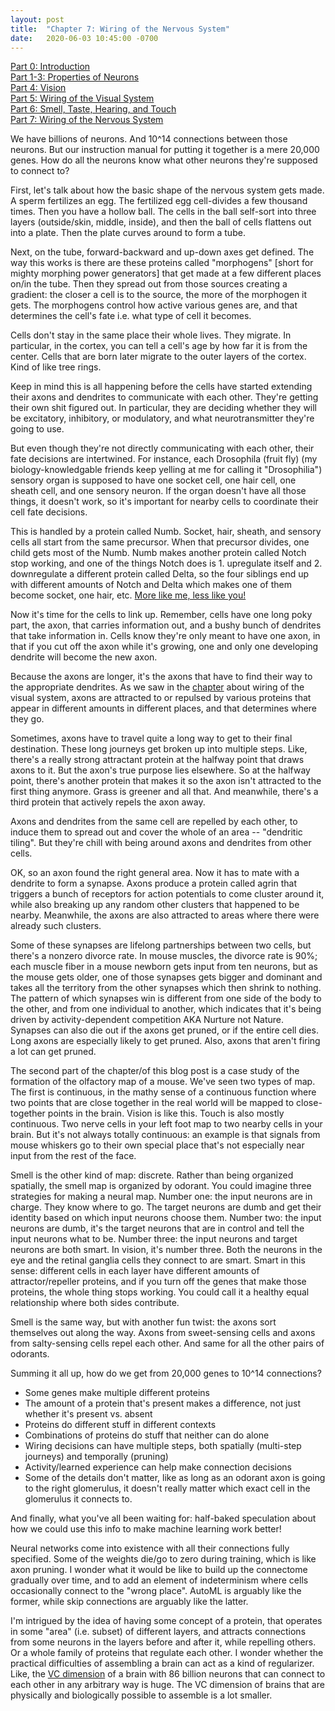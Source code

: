 ```yaml
---
layout: post
title:  "Chapter 7: Wiring of the Nervous System"
date:   2020-06-03 10:45:00 -0700
---
```


[Part 0: Introduction](https://zswitten.github.io/2019/08/04/neuroscience-neural-networks-0.html)\
[Part 1-3: Properties of Neurons](https://zswitten.github.io/2019/08/04/neuroscience-neural-networks-1-3.html)\
[Part 4: Vision](https://zswitten.github.io/2019/09/08/neuroscience-neural-networks-4.html)\
[Part 5: Wiring of the Visual System](https://zswitten.github.io/2019/10/07/neuroscience-neural-networks-5.html)\
[Part 6: Smell, Taste, Hearing, and Touch](https://zswitten.github.io/2019/11/13/neuroscience-neural-networks-6.html)\
[Part 7: Wiring of the Nervous System](https://zswitten.github.io/2020/06/03/neuroscience-neural-networks-7.html)

We have billions of neurons. And 10^14 connections between those neurons. But our instruction manual for putting it together is a mere 20,000 genes. How do all the neurons know what other neurons they're supposed to connect to?

First, let's talk about how the basic shape of the nervous system gets made. A sperm fertilizes an egg. The fertilized egg cell-divides a few thousand times. Then you have a hollow ball. The cells in the ball self-sort into three layers (outside/skin, middle, inside), and then the ball of cells flattens out into a plate. Then the plate curves around to form a tube.

Next, on the tube, forward-backward and up-down axes get defined. The way this works is there are these proteins called "morphogens" [short for mighty morphing power generators] that get made at a few different places on/in the tube. Then they spread out from those sources creating a gradient: the closer a cell is to the source, the more of the morphogen it gets. The morphogens control how active various genes are, and that determines the cell's fate i.e. what type of cell it becomes.

Cells don't stay in the same place their whole lives. They migrate. In particular, in the cortex, you can tell a cell's age by how far it is from the center. Cells that are born later migrate to the outer layers of the cortex. Kind of like tree rings.

Keep in mind this is all happening before the cells have started extending their axons and dendrites to communicate with each other. They're getting their own shit figured out. In particular, they are deciding whether they will be excitatory, inhibitory, or modulatory, and what neurotransmitter they're going to use.

But even though they're not directly communicating with each other, their fate decisions are intertwined. For instance, each Drosophila (fruit fly) (my biology-knowledgable friends keep yelling at me for calling it "Drosophilia") sensory organ is supposed to have one socket cell, one hair cell, one sheath cell, and one sensory neuron. If the organ doesn't have all those things, it doesn't work, so it's important for nearby cells to coordinate their cell fate decisions.

This is handled by a protein called Numb. Socket, hair, sheath, and sensory cells all start from the same precursor. When that precursor divides, one child gets most of the Numb. Numb makes another protein called Notch stop working, and one of the things Notch does is 1. upregulate itself and 2. downregulate a different protein called Delta, so the four siblings end up with different amounts of Notch and Delta which makes one of them become socket, one hair, etc. [More like me, less like you!](https://www.youtube.com/watch?v=kXYiU_JCYtU)

Now it's time for the cells to link up. Remember, cells have one long poky part, the axon, that carries information out, and a bushy bunch of dendrites that take information in. Cells know they're only meant to have one axon, in that if you cut off the axon while it's growing, one and only one developing dendrite will become the new axon.

Because the axons are longer, it's the axons that have to find their way to the appropriate dendrites. As we saw in the [chapter](https://zswitten.github.io/2019/10/07/neuroscience-neural-networks-5.html) about wiring of the visual system, axons are attracted to or repulsed by various proteins that appear in different amounts in different places, and that determines where they go.

Sometimes, axons have to travel quite a long way to get to their final destination. These long journeys get broken up into multiple steps. Like, there's a really strong attractant protein at the halfway point that draws axons to it. But the axon's true purpose lies elsewhere. So at the halfway point, there's another protein that makes it so the axon isn't attracted to the first thing anymore. Grass is greener and all that. And meanwhile, there's a third protein that actively repels the axon away.

Axons and dendrites from the same cell are repelled by each other, to induce them to spread out and cover the whole of an area -- "dendritic tiling". But they're chill with being around axons and dendrites from other cells.

OK, so an axon found the right general area. Now it has to mate with a dendrite to form a synapse. Axons produce a protein called agrin that triggers a bunch of receptors for action potentials to come cluster around it, while also breaking up any random other clusters that happened to be nearby. Meanwhile, the axons are also attracted to areas where there were already such clusters.

Some of these synapses are lifelong partnerships between two cells, but there's a nonzero divorce rate. In mouse muscles, the divorce rate is 90%; each muscle fiber in a mouse newborn gets input from ten neurons, but as the mouse gets older, one of those synapses gets bigger and dominant and takes all the territory from the other synapses which then shrink to nothing. The pattern of which synapses win is different from one side of the body to the other, and from one individual to another, which indicates that it's being driven by activity-dependent competition AKA Nurture not Nature. Synapses can also die out if the axons get pruned, or if the entire cell dies. Long axons are especially likely to get pruned. Also, axons that aren't firing a lot can get pruned.

The second part of the chapter/of this blog post is a case study of the formation of the olfactory map of a mouse. We've seen two types of map. The first is continuous, in the mathy sense of a continuous function where two points that are close together in the real world will be mapped to close-together points in the brain. Vision is like this. Touch is also mostly continuous. Two nerve cells in your left foot map to two nearby cells in your brain. But it's not always totally continuous: an example is that signals from mouse whiskers go to their own special place that's not especially near input from the rest of the face.

Smell is the other kind of map: discrete. Rather than being organized spatially, the smell map is organized by odorant. You could imagine three strategies for making a neural map. Number one: the input neurons are in charge. They know where to go. The target neurons are dumb and get their identity based on which input neurons choose them. Number two: the input neurons are dumb, it's the target neurons that are in control and tell the input neurons what to be. Number three: the input neurons and target neurons are both smart. In vision, it's number three. Both the neurons in the eye and the retinal ganglia cells they connect to are smart. Smart in this sense: different cells in each layer have different amounts of attractor/repeller proteins, and if you turn off the genes that make those proteins, the whole thing stops working. You could call it a healthy equal relationship where both sides contribute.

Smell is the same way, but with another fun twist: the axons sort themselves out along the way. Axons from sweet-sensing cells and axons from salty-sensing cells repel each other. And same for all the other pairs of odorants.

Summing it all up, how do we get from 20,000 genes to 10^14 connections?

- Some genes make multiple different proteins
- The amount of a protein that's present makes a difference, not just whether it's present vs. absent
- Proteins do different stuff in different contexts
- Combinations of proteins do stuff that neither can do alone
- Wiring decisions can have multiple steps, both spatially (multi-step journeys) and temporally (pruning)
- Activity/learned experience can help make connection decisions
- Some of the details don't matter, like as long as an odorant axon is going to the right glomerulus, it doesn't really matter which exact cell in the glomerulus it connects to.

And finally, what you've all been waiting for: half-baked speculation about how we could use this info to make machine learning work better!

Neural networks come into existence with all their connections fully specified. Some of the weights die/go to zero during training, which is like axon pruning. I wonder what it would be like to build up the connectome gradually over time, and to add an element of indeterminism where cells occasionally connect to the "wrong place". AutoML is arguably like the former, while skip connections are arguably like the latter.

I'm intrigued by the idea of having some concept of a protein, that operates in some "area" (i.e. subset) of different layers, and attracts connections from some neurons in the layers before and after it, while repelling others. Or a whole family of proteins that regulate each other. I wonder whether the practical difficulties of assembling a brain can act as a kind of regularizer. Like, the [VC dimension](https://en.wikipedia.org/wiki/Vapnik%E2%80%93Chervonenkis_dimension#VC_dimension_of_a_neural_network) of a brain with 86 billion neurons that can connect to each other in any arbitrary way is huge. The VC dimension of brains that are physically and biologically possible to assemble is a lot smaller.